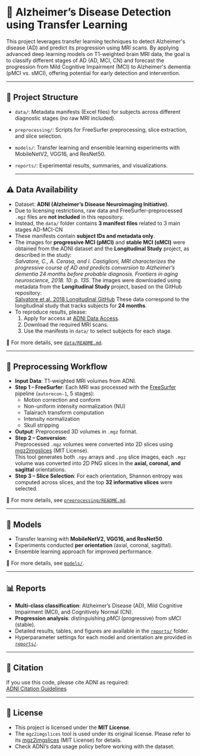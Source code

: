 

# 🧠 Alzheimer’s Disease Detection using Transfer Learning

This project leverages transfer learning techniques to detect Alzheimer's disease (AD) and predict its progression using MRI scans. By applying advanced deep learning models on T1-weighted brain MRI data, the goal is to classify different stages of AD (AD, MCI, CN) and forecast the progression from Mild Cognitive Impairment (MCI) to Alzheimer's dementia (pMCI vs. sMCI), offering potential for early detection and intervention.

---

## 📂 Project Structure
- `data/`: Metadata manifests (Excel files) for subjects across different diagnostic stages (no raw MRI included).
- `preprocessing/`: Scripts for FreeSurfer preprocessing, slice extraction, and slice selection.
- `models/`: Transfer learning and ensemble learning experiments with MobileNetV2, VGG16, and ResNet50.
- `reports/`: Experimental results, summaries, and visualizations.

  ---

## ⚠️ Data Availability
- Dataset: **ADNI (Alzheimer’s Disease Neuroimaging Initiative)**.  
- Due to licensing restrictions, raw data and FreeSurfer-preprocessed `.mgz` files are **not included** in this repository.  
- Instead, the `data/` folder contains **3 manifest files** related to 3 main stages AD-MCI-CN
- These manifests contain **subject IDs and metadata only**.
- The images for **progressive MCI (pMCI)** and **stable MCI (sMCI)** were obtained from the ADNI dataset and the **Longitudinal Study** project, as described in the study:  
  *Salvatore, C., A. Cerasa, and I. Castiglioni, MRI characterizes the progressive course of AD and predicts conversion to Alzheimer’s dementia 24 months before probable diagnosis. Frontiers in aging neuroscience, 2018. 10: p. 135*.
  The images were downloaded using metadata from the **Longitudinal Study** project, based on the GitHub repository:  
  [Salvatore et al. 2018 Longitudinal GitHub](https://github.com/christiansalvatore/Salvatore-200Longitudinal)
  These data correspond to the longitudinal study that tracks subjects for **24 months**.
- To reproduce results, please:  
  1. Apply for access at [ADNI Data Access](http://adni.loni.usc.edu/data-samples/access-data/).  
  2. Download the required MRI scans.  
  3. Use the manifests in `data/` to select subjects for each stage.  

📌 For more details, see [`data/README.md`](data/README.md).

---

## 🔧 Preprocessing Workflow
- **Input Data**: T1-weighted MRI volumes from ADNI.  
- **Step 1 – FreeSurfer**: Each MRI was processed with the [FreeSurfer](https://surfer.nmr.mgh.harvard.edu/) pipeline (`autorecon-1`, 5 stages):  
  - Motion correction and conform  
  - Non-uniform intensity normalization (NU)  
  - Talairach transform computation  
  - Intensity normalization  
  - Skull stripping  
- **Output**: Preprocessed 3D volumes in `.mgz` format.  
- **Step 2 – Conversion**:  
  Preprocessed `.mgz` volumes were converted into 2D slices using [mgz2imgslices](https://github.com/FNNDSC/mgz2imgslices) (MIT License).  
  This tool generates both `.npy` arrays and `.png` slice images, each `.mgz` volume was converted into 2D PNG slices in the **axial, coronal, and sagittal** orientations.  
- **Step 3 – Slice Selection**: For each orientation, Shannon entropy was computed across slices, and the top **32 informative slices** were selected.  

📌 For more details, see [`preprocessing/README.md`](preprocessing/README.md).

---

## 🚀 Models
- Transfer learning with **MobileNetV2, VGG16, and ResNet50**.  
- Experiments conducted **per orientation** (axial, coronal, sagittal).  
- Ensemble learning approach for improved performance. 

📌 For more details, see [`models/`](models/).

---

## 📊 Reports
- **Multi-class classification**: Alzheimer’s Disease (AD), Mild Cognitive Impairment (MCI), and Cognitively Normal (CN).  
- **Progression analysis**: distinguishing *pMCI* (progressive) from *sMCI* (stable).  
- Detailed results, tables, and figures are available in the [`reports/`](reports/) folder.
- Hyperparameter settings for each model and orientation are provided in [`reports/`](reports/).  

---

## 🧾 Citation
If you use this code, please cite ADNI as required:  
[ADNI Citation Guidelines](http://adni.loni.usc.edu/data-samples/citation/)

---

## 📜 License
- This project is licensed under the **MIT License**.  
- The `mgz2imgslices` tool is used under its original license. Please refer to its [mgz2imgslices](https://github.com/FNNDSC/mgz2imgslices) (MIT License) for details.  
- Check ADNI’s data usage policy before working with the dataset.

